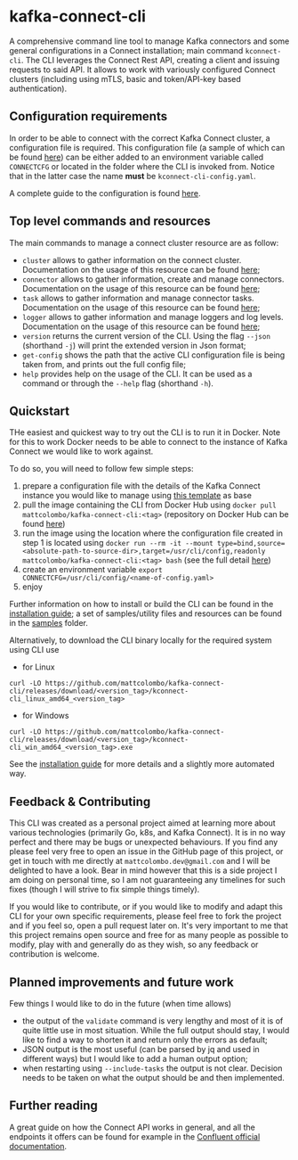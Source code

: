 # kafka-connect-cli

A comprehensive command line tool to manage Kafka connectors and some general configurations in a Connect installation; main command `kconnect-cli`. The CLI leverages the Connect Rest API, creating a client and issuing requests to said API. It allows to work with variously configured Connect clusters (including using mTLS, basic and token/API-key based authentication). 

## Configuration requirements

In order to be able to connect with the correct Kafka Connect cluster, a configuration file is required. This configuration file (a sample of which can be found [here](/samples-templates/kconnect-cli-config-template.yaml)) can be either added to an environment variable called `CONNECTCFG` or located in the folder where the CLI is invoked from. Notice that in the latter case the name **must** be `kconnect-cli-config.yaml`.

A complete guide to the configuration is found [here](/docs/CONFIGURATION.md).

## Top level commands and resources

The main commands to manage a connect cluster resource are as follow:

* `cluster` allows to gather information on the connect cluster. Documentation on the usage of this resource can be found [here](/docs/CLUSTER.md);
* `connector` allows to gather information, create and manage connectors. Documentation on the usage of this resource can be found [here](/docs/CONNECTOR.md);
* `task` allows to gather information and manage connector tasks. Documentation on the usage of this resource can be found [here](/docs/TASK.md);
* `logger` allows to gather information and manage loggers and log levels. Documentation on the usage of this resource can be found [here](/docs/LOGGER.md);
* `version` returns the current version of the CLI. Using the flag `--json` (shorthand `-j`) will print the extended version in Json format;
* `get-config` shows the path that the active CLI configuration file is being taken from, and prints out the full config file;
* `help` provides help on the usage of the CLI. It can be used as a command or through the `--help` flag (shorthand `-h`).

## Quickstart

THe easiest and quickest way to try out the CLI is to run it in Docker. Note for this to work Docker needs to be able to connect to the instance of Kafka Connect we would like to work against. 

To do so, you will need to follow few simple steps:
1. prepare a configuration file with the details of the Kafka Connect instance you would like to manage using [this template](/samples-templates/kconnect-cli-config-template.yaml) as base
2. pull the image containing the CLI from Docker Hub using `docker pull mattcolombo/kafka-connect-cli:<tag>` (repository on Docker Hub can be found [here](https://hub.docker.com/r/mattcolombo/kafka-connect-cli))
3. run the image using the location where the configuration file created in step 1 is located using `docker run --rm -it --mount type=bind,source=<absolute-path-to-source-dir>,target=/usr/cli/config,readonly mattcolombo/kafka-connect-cli:<tag> bash` (see the full detail [here](/docs/INSTALLATION-GUIDE.md#running-the-cli-image-locally-in-docker))
4. create an environment variable `export CONNECTCFG=/usr/cli/config/<name-of-config.yaml>` 
5. enjoy

Further information on how to install or build the CLI can be found in the [installation guide](/docs/INSTALLATION-GUIDE.md); a set of samples/utility files and resources can be found in the [samples](/samples-templates/) folder.

Alternatively, to download the CLI binary locally for the required system using CLI use
* for Linux
```(bash)
curl -LO https://github.com/mattcolombo/kafka-connect-cli/releases/download/<version_tag>/kconnect-cli_linux_amd64_<version_tag>
```
* for Windows
```(powershell)
curl -LO https://github.com/mattcolombo/kafka-connect-cli/releases/download/<version_tag>/kconnect-cli_win_amd64_<version_tag>.exe
```
See the [installation guide](/docs/INSTALLATION-GUIDE.md) for more details and a slightly more automated way.

## Feedback & Contributing

This CLI was created as a personal project aimed at learning more about various technologies (primarily Go, k8s, and Kafka Connect). It is in no way perfect and there may be bugs or unexpected behaviours. If you find any please feel very free to open an issue in the GitHub page of this project, or get in touch with me directly at `mattcolombo.dev@gmail.com` and I will be delighted to have a look. Bear in mind however that this is a side project I am doing on personal time, so I am not guaranteeing any timelines for such fixes (though I will strive to fix simple things timely).

If you would like to contribute, or if you would like to modify and adapt this CLI for your own specific requirements, please feel free to fork the project and if you feel so, open a pull request later on. It's very important to me that this project remains open source and free for as many people as possible to modify, play with and generally do as they wish, so any feedback or contribution is welcome.

## Planned improvements and future work

Few things I would like to do in the future (when time allows)

- the output of the `validate` command is very lengthy and most of it is of quite little use in most situation. While the full output should stay, I would like to find a way to shorten it and return only the errors as default;
- JSON output is the most useful (can be parsed by jq and used in different ways) but I would like to add a human output option;
- when restarting using `--include-tasks` the output is not clear. Decision needs to be taken on what the output should be and then implemented.

## Further reading

A great guide on how the Connect API works in general, and all the endpoints it offers can be found for example in the [Confluent official documentation](https://docs.confluent.io/platform/current/connect/references/restapi.html).